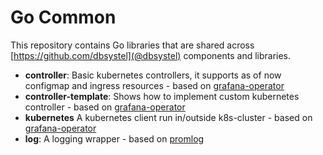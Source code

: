 # Go Common

This repository contains Go libraries that are shared across [https://github.com/dbsystel](@dbsystel) components and libraries.

* **controller**: Basic kubernetes controllers, it supports as of now configmap and ingress resources - based on [grafana-operator](https://github.com/tsloughter/grafana-operator)
* **controller-template**: Shows how to implement custom kubernetes controller - based on [grafana-operator](https://github.com/tsloughter/grafana-operator)
* **kubernetes** A kubernetes client run in/outside k8s-cluster - based on [grafana-operator](https://github.com/tsloughter/grafana-operator)
* **log**: A logging wrapper - based on [promlog](https://github.com/prometheus/common/tree/master/promlog)
